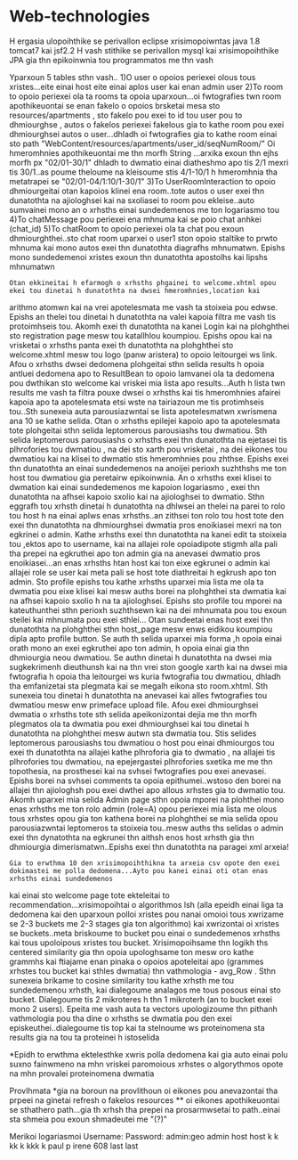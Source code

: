 # Web-technologies

H ergasia ulopoihthike se perivallon eclipse xrisimopoiwntas java 1.8 tomcat7 kai jsf2.2
H vash stithike se perivallon mysql kai xrisimopoihthike JPA gia thn epikoinwnia tou programmatos
me thn vash

Yparxoun 5 tables sthn vash..
1)O user o opoios periexei olous tous xristes...eite einai host eite einai
	aplos user kai enan admin user
2)To room to opoio periexei ola ta rooms ta opoia uparxoun...oi fwtografies twn room apothikeuontai
	se enan fakelo o opoios brsketai mesa sto resources/apartments , sto fakelo pou exei to id tou user pou
	to dhmiourghse , autos o fakelos periexei fakelous gia to kathe room pou exei dhmiourghsei autos 
	o user...dhladh oi fwtografies gia to kathe room einai sto path "WebContent/resources/apartments/user_id/seqNumRoom/"
	Oi hmeromhnies apothikeuontai me thn morfh String ...arxika exoun thn ejhs morfh px "02/01-30/1" dhladh to dwmatio einai
	diatheshmo apo tis 2/1 mexri tis 30/1..as poume theloume na kleisoume stis 4/1-10/1 h hmeromhnia tha metatrapei
	se "02/01-04/1:10/1-30/1"
3)To UserRoomInteraction to opoio dhmiourgeitai otan kapoios klinei ena room..tote autos o user exei thn dunatothta na ajiologhsei
	kai na sxoliasei to room pou ekleise..auto sumvainei mono an o xrhsths einai sundedemenos me ton logariasmo tou
4)To chatMessage pou periexei ena mhnuma kai se poio chat anhkei (chat_id)
5)To chatRoom to opoio periexei ola ta chat pou exoun dhmiourghthei..sto chat room uparxei o user1 ston opoio staltike to prwto mhnuma
	kai mono autos exei thn dunatothta diagrafhs mhnumatwn. Epishs mono sundedemenoi xristes exoun thn dunatothta apostolhs kai lipshs
	mhnumatwn

	Otan ekkineitai h efarmogh o xrhsths phgainei to welcome.xhtml opou ekei tou dinetai h dunatothta na dwsei hmeromhnies,location kai
arithmo atomwn kai na vrei apotelesmata me vash ta stoixeia pou edwse. Epishs an thelei tou dinetai h dunatothta na valei kapoia filtra
me vash tis protoimhseis tou. Akomh exei th dunatothta na kanei Login  kai na plohghthei sto registration page mesw tou katallhlou koumpiou.
Epishs opou kai na vrisketai o xrhsths panta exei th dunatothta na plohghthei sto welcome.xhtml mesw tou logo (panw aristera) to opoio 
leitourgei ws link.
	Afou o xrhsths dwsei dedomena plohgeitai sthn selida results h opoia antluei dedomena apo to ResultBean to opoio lamvanei ola ta
dedomena pou dwthikan sto welcome kai vriskei mia lista apo results...Auth h lista twn results me vash ta filtra pouxe dwsei o xrhsths kai
tis hmeromhnies afairei kapoia apo ta apotelesmata etsi wste na tairiazoun me tis protimhseis tou..Sth sunexeia auta parousiazwntai se lista
apotelesmatwn xwrismena ana 10 se kathe selida. Otan o xrhsths epilejei kapoio apo ta apotelesmata tote plohgeitai sthn selida leptomerous
parousiashs tou dwmatiou.
	Sth selida leptomerous parousiashs o xrhsths exei thn dunatothta na ejetasei tis plhrofories tou dwmatiou , na dei sto xarth pou vrisketai
, na dei eikones tou dwmatiou kai na klisei to dwmatio stis hmeromhnies pou zhthse. Epishs exei thn dunatothta an einai sundedemenos na anoijei
perioxh suzhthshs me ton host tou dwmatiou gia peretairw epikoinwnia. An o xrhsths exei klisei to dwmation kai einai sundedemenos me kapoion 
logariasmo , exei thn dunatothta na afhsei kapoio sxolio kai na ajiologhsei to dwmatio.
	Sthn eggrafh tou xrhsth dinetai h dunatothta na dhlwsei an thelei na parei to rolo tou host h na einai aplws enas xrhsths..an zithsei ton
rolo tou host tote den exei thn dunatothta na dhmiourghsei dwmatia pros enoikiasei mexri na ton egkrinei o admin. Kathe xrhsths
exei thn dunatothta na kanei edit ta stoixeia tou ,ektos apo to username, kai na allajei role opoiadipote stigmh alla pali tha prepei na egkruthei
apo ton admin gia na anevasei dwmatio pros enoikiasei...an enas xrhsths htan host kai ton eixe egkrunei o admin kai allajei role se user kai meta
pali se host tote diathreitai h egkrush apo ton admin. Sto profile epishs tou kathe xrhsths uparxei mia lista me ola ta dwmatia pou eixe klisei 
kai mesw auths borei na plohghthei sta dwmatia kai na afhsei kapoio sxolio h na ta ajiologhsei. Epishs sto profile tou mporei na kateuthunthei sthn
perioxh suzhthsewn kai na dei mhnumata pou tou exoun steilei kai mhnumata pou exei sthlei...
	Otan sundeetai enas host exei thn dunatothta na plohghthei sthn host_page mesw enws eidikou koumpiou dipla apto profile button. Se auth th selida
uparxei mia forma ,h opoia einai orath mono an exei egkruthei apo ton admin, h opoia einai gia thn dhmiourgia neou dwmatiou. Se authn dinetai h dunatothta
na dwsei mia sugkekrimenh dieuthunsh kai na thn vrei ston google xarth kai na dwsei mia fwtografia h opoia tha leitourgei ws kuria fwtografia tou dwmatiou, 
dhladh tha emfanizetai sta plegmata kai se megalh eikona sto room.xhtml. Sth sunexeia tou dinetai h dunatothta na anevasei kai alles fwtografies tou dwmatiou
mesw enw primeface upload file. Afou exei dhmiourghsei dwmatia o xrhsths tote sth selida apeikonizontai dejia me thn morfh plegmatos ola ta dwmatia
pou exei dhmiourghsei kai tou dinetai h dunatothta na plohghthei mesw autwn sta dwmatia tou.
	Stis selides leptomerous parousiashs tou dwmatiou o host pou einai dhmiourgos tou exei th dunatothta na allajei kathe plhroforia gia to dwmatio
, na allajei tis plhrofories tou dwmatiou, na epejergastei plhrofories sxetika me me thn topothesia, na prosthesei kai na svhsei fwtografies pou exei anevasei.
Epishs borei na svhsei comments ta opoia epithumei..wstoso den borei na allajei thn ajiologhsh pou exei dwthei apo allous xrhstes gia to dwmatio tou.
	Akomh uparxei mia selida Admin page sthn opoia mporei na plohthei mono enas xrhsths me ton rolo admin (role=A) opou periexei mia lista me olous tous
xrhstes opou gia ton kathena borei na plohghthei se mia selida opou parousiazwntai leptomeros ta stoixeia tou..mesw auths ths selidas o admin exei thn 
dynatothta na egkrunei thn aithsh enos host xrhsth gia thn dhmiourgia dimerismatwn..Epishs exei thn dunatothta na paragei xml arxeia!

	Gia to erwthma 10 den xrisimopoihthikna ta arxeia csv opote den exei dokimastei me polla dedomena...Ayto pou kanei einai oti otan enas xrhsths einai sundedemenos
kai einai sto welcome page tote ekteleitai to recommendation...xrisimopoihtai o algorithmos lsh (alla epeidh einai liga ta dedomena kai den uparxoun polloi
xristes pou nanai omoioi tous xwrizame se 2-3 buckets me 2-3 stages gia ton algorithmo) kai xwrizontai oi xristes se buckets..meta briskoume to bucket pou einai 
o sundedemenos xrhsths kai tous upoloipous xristes tou bucket. Xrisimopoihsame thn logikh ths centered similarity gia thn opoia upologhsame ton mesw oro kathe grammhs
kai ftiajame enan pinaka o opoios apoteleitai apo (grammes xrhstes tou bucket kai sthles dwmatia) thn vathmologia - avg_Row . Sthn sunexeia brikame to cosine similarity
tou kathe xrhsth me tou sundedemenou xrhsth,  kai dialegoume analagos me tous posous einai sto bucket. Dialegoume tis 2 mikroteres h thn 1 mikroterh (an to bucket exei
mono 2 users). Epeita me vash auta ta vectors upologizoume thn pithanh vathmologia pou tha dine o xrhsths se dwmatia pou den exei episkeuthei..dialegoume tis top kai
ta stelnoume ws proteinomena sta results gia na tou ta proteinei h istoselida

*Epidh to erwthma ektelesthke xwris polla dedomena kai gia auto einai polu suxno fainwmeno na mhn vriskei paromoious xrhstes o algorythmos opote na mhn provalei
 proteinomena dwmatia

Provlhmata
	*gia na boroun na provlithoun oi eikones pou anevazontai tha prpeei na ginetai refresh o fakelos resources
	** oi eikones apothikeuontai se sthathero path...gia th xrhsh tha prepei na prosarmwsetai to path..einai sta shmeia pou exoun shmadeutei me "(?)"
	
	
Merikoi logariasmoi
			Username:				Password:
admin:geo						admin
			host					host
			k						k	
			kk						k
			kkk						k
			paul					p
			irene					608
			last					last
